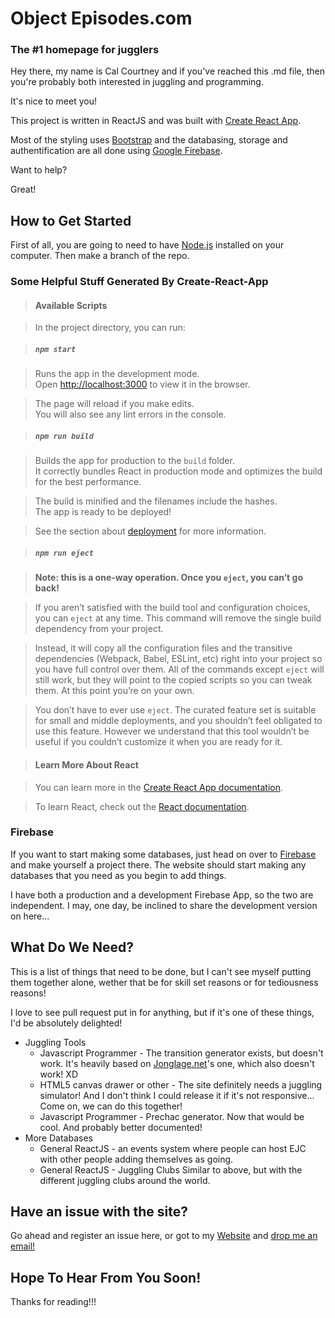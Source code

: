 # Object Episodes.com

### The #1 homepage for jugglers

Hey there, my name is Cal Courtney and if you've reached this .md file, then you're probably both interested in juggling and programming.

It's nice to meet you\!

This project is written in ReactJS and was built with [Create React App](https://github.com/facebook/create-react-app).

Most of the styling uses [Bootstrap](https://getbootstrap.com/docs/4.4/) and the databasing, storage and authentification are all done using [Google Firebase](https://firebase.google.com/docs/).

Want to help?

Great\!

## How to Get Started

First of all, you are going to need to have [Node.js](https://nodejs.org/en/download/) installed on your computer. Then make a branch of the repo.

### Some Helpful Stuff Generated By Create-React-App

> #### Available Scripts

> In the project directory, you can run:

> ##### `npm start`

> Runs the app in the development mode.<br />
> Open [http://localhost:3000](http://localhost:3000) to view it in the browser.

> The page will reload if you make edits.<br />
> You will also see any lint errors in the console.

> ##### `npm run build`

> Builds the app for production to the `build` folder.<br />
> It correctly bundles React in production mode and optimizes the build for the best performance.

> The build is minified and the filenames include the hashes.<br />
> The app is ready to be deployed\!

> See the section about [deployment](https://facebook.github.io/create-react-app/docs/deployment) for more information.

> ##### `npm run eject`

> **Note: this is a one-way operation. Once you `eject`, you can’t go back\!**

> If you aren’t satisfied with the build tool and configuration choices, you can `eject` at any time. This command will remove the single build dependency from your project.

> Instead, it will copy all the configuration files and the transitive dependencies (Webpack, Babel, ESLint, etc) right into your project so you have full control over them. All of the commands except `eject` will still work, but they will point to the copied scripts so you can tweak them. At this point you’re on your own.

> You don’t have to ever use `eject`. The curated feature set is suitable for small and middle deployments, and you shouldn’t feel obligated to use this feature. However we understand that this tool wouldn’t be useful if you couldn’t customize it when you are ready for it.

> #### Learn More About React

> You can learn more in the [Create React App documentation](https://facebook.github.io/create-react-app/docs/getting-started).

> To learn React, check out the [React documentation](https://reactjs.org/).

### Firebase

If you want to start making some databases, just head on over to [Firebase](console.firebase.google.com) and make yourself a project there. The website should start making any databases that you need as you begin to add things.

I have both a production and a development Firebase App, so the two are independent. I may, one day, be inclined to share the development version on here...

## What Do We Need?

This is a list of things that need to be done, but I can't see myself putting them together alone, wether that be for skill set reasons or for tediousness reasons\!

I love to see pull request put in for anything, but if it's one of these things, I'd be absolutely delighted\!

-   Juggling Tools
    -   Javascript Programmer - The transition generator exists, but doesn't work. It's heavily based on [Jonglage.net](https://www.jonglage.net/generation_transition_siteswap.html)'s one, which also doesn't work\! XD
    -   HTML5 canvas drawer or other - The site definitely needs a juggling simulator\! And I don't think I could release it if it's not responsive... Come on, we can do this together\!
    -   Javascript Programmer - Prechac generator. Now that would be cool. And probably better documented!
-   More Databases
    -   General ReactJS - an events system where people can host EJC with other people adding themselves as going.
    -   General ReactJS - Juggling Clubs Similar to above, but with the different juggling clubs around the world.

## Have an issue with the site?

Go ahead and register an issue here, or got to my [Website](https://calcourtney.net) and [drop me an email\!](mailto:info@calcourtney.net)

## Hope To Hear From You Soon!

Thanks for reading\!\!\!
